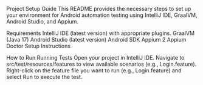 Project Setup Guide
This README provides the necessary steps to set up your environment for Android automation testing using IntelliJ IDE, GraalVM, Android Studio, and Appium.

Requirements
IntelliJ IDE (latest version) with appropriate plugins.
GraalVM (Java 17)
Android Studio (latest version)
Android SDK
Appium 2
Appium Doctor
Setup Instructions

How to Run
Running Tests
Open your project in IntelliJ IDE.
Navigate to src/test/resources/features to view available scenarios (e.g., Login.feature).
Right-click on the feature file you want to run (e.g., Login.feature) and select Run to execute the test.
